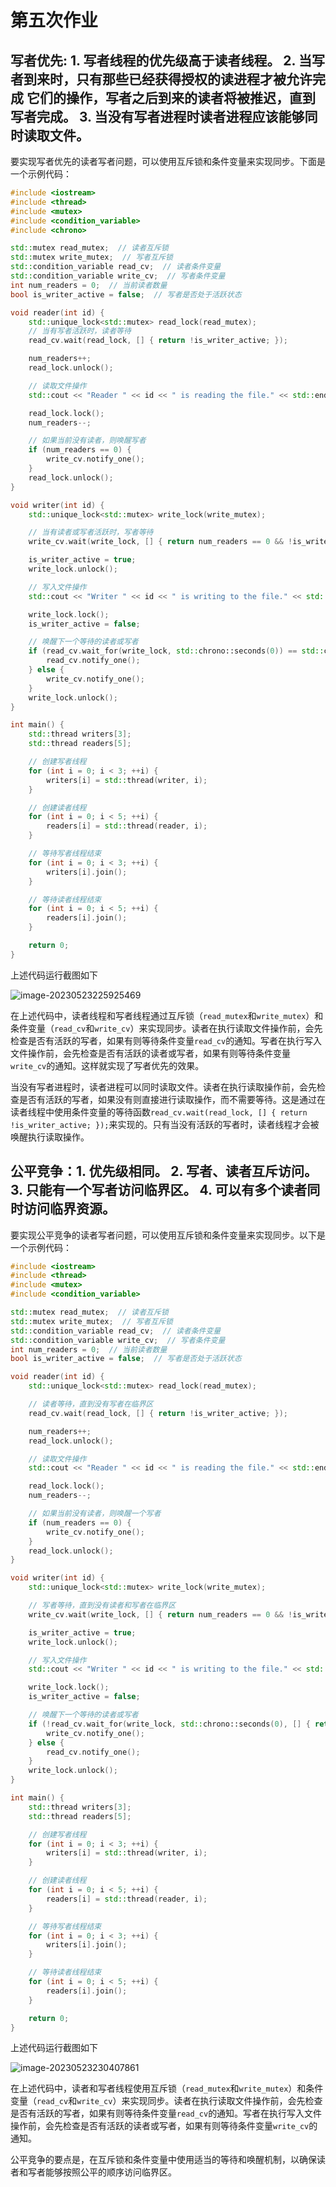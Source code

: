 # 第五次作业

## 写者优先: 1. 写者线程的优先级高于读者线程。 2. 当写者到来时，只有那些已经获得授权的读进程才被允许完成 它们的操作，写者之后到来的读者将被推迟，直到写者完成。 3. 当没有写者进程时读者进程应该能够同时读取文件。

要实现写者优先的读者写者问题，可以使用互斥锁和条件变量来实现同步。下面是一个示例代码：

```cpp
#include <iostream>
#include <thread>
#include <mutex>
#include <condition_variable>
#include <chrono>

std::mutex read_mutex;  // 读者互斥锁
std::mutex write_mutex;  // 写者互斥锁
std::condition_variable read_cv;  // 读者条件变量
std::condition_variable write_cv;  // 写者条件变量
int num_readers = 0;  // 当前读者数量
bool is_writer_active = false;  // 写者是否处于活跃状态

void reader(int id) {
    std::unique_lock<std::mutex> read_lock(read_mutex);
    // 当有写者活跃时，读者等待
    read_cv.wait(read_lock, [] { return !is_writer_active; });

    num_readers++;
    read_lock.unlock();

    // 读取文件操作
    std::cout << "Reader " << id << " is reading the file." << std::endl;

    read_lock.lock();
    num_readers--;

    // 如果当前没有读者，则唤醒写者
    if (num_readers == 0) {
        write_cv.notify_one();
    }
    read_lock.unlock();
}

void writer(int id) {
    std::unique_lock<std::mutex> write_lock(write_mutex);

    // 当有读者或写者活跃时，写者等待
    write_cv.wait(write_lock, [] { return num_readers == 0 && !is_writer_active; });

    is_writer_active = true;
    write_lock.unlock();

    // 写入文件操作
    std::cout << "Writer " << id << " is writing to the file." << std::endl;

    write_lock.lock();
    is_writer_active = false;

    // 唤醒下一个等待的读者或写者
    if (read_cv.wait_for(write_lock, std::chrono::seconds(0)) == std::cv_status::no_timeout) {
        read_cv.notify_one();
    } else {
        write_cv.notify_one();
    }
    write_lock.unlock();
}

int main() {
    std::thread writers[3];
    std::thread readers[5];

    // 创建写者线程
    for (int i = 0; i < 3; ++i) {
        writers[i] = std::thread(writer, i);
    }

    // 创建读者线程
    for (int i = 0; i < 5; ++i) {
        readers[i] = std::thread(reader, i);
    }

    // 等待写者线程结束
    for (int i = 0; i < 3; ++i) {
        writers[i].join();
    }

    // 等待读者线程结束
    for (int i = 0; i < 5; ++i) {
        readers[i].join();
    }

    return 0;
}
```

上述代码运行截图如下

![image-20230523225925469](第五次作业.assets/image-20230523225925469.png)

在上述代码中，读者线程和写者线程通过互斥锁（`read_mutex`和`write_mutex`）和条件变量（`read_cv`和`write_cv`）来实现同步。读者在执行读取文件操作前，会先检查是否有活跃的写者，如果有则等待条件变量`read_cv`的通知。写者在执行写入文件操作前，会先检查是否有活跃的读者或写者，如果有则等待条件变量`write_cv`的通知。这样就实现了写者优先的效果。

当没有写者进程时，读者进程可以同时读取文件。读者在执行读取操作前，会先检查是否有活跃的写者，如果没有则直接进行读取操作，而不需要等待。这是通过在读者线程中使用条件变量的等待函数`read_cv.wait(read_lock, [] { return !is_writer_active; });`来实现的。只有当没有活跃的写者时，读者线程才会被唤醒执行读取操作。

## 公平竞争：1. 优先级相同。 2. 写者、读者互斥访问。 3. 只能有一个写者访问临界区。 4. 可以有多个读者同时访问临界资源。

要实现公平竞争的读者写者问题，可以使用互斥锁和条件变量来实现同步。以下是一个示例代码：

```cpp
#include <iostream>
#include <thread>
#include <mutex>
#include <condition_variable>

std::mutex read_mutex;  // 读者互斥锁
std::mutex write_mutex;  // 写者互斥锁
std::condition_variable read_cv;  // 读者条件变量
std::condition_variable write_cv;  // 写者条件变量
int num_readers = 0;  // 当前读者数量
bool is_writer_active = false;  // 写者是否处于活跃状态

void reader(int id) {
    std::unique_lock<std::mutex> read_lock(read_mutex);

    // 读者等待，直到没有写者在临界区
    read_cv.wait(read_lock, [] { return !is_writer_active; });

    num_readers++;
    read_lock.unlock();

    // 读取文件操作
    std::cout << "Reader " << id << " is reading the file." << std::endl;

    read_lock.lock();
    num_readers--;

    // 如果当前没有读者，则唤醒一个写者
    if (num_readers == 0) {
        write_cv.notify_one();
    }
    read_lock.unlock();
}

void writer(int id) {
    std::unique_lock<std::mutex> write_lock(write_mutex);

    // 写者等待，直到没有读者和写者在临界区
    write_cv.wait(write_lock, [] { return num_readers == 0 && !is_writer_active; });

    is_writer_active = true;
    write_lock.unlock();

    // 写入文件操作
    std::cout << "Writer " << id << " is writing to the file." << std::endl;

    write_lock.lock();
    is_writer_active = false;

    // 唤醒下一个等待的读者或写者
    if (!read_cv.wait_for(write_lock, std::chrono::seconds(0), [] { return num_readers == 0; })) {
        write_cv.notify_one();
    } else {
        read_cv.notify_one();
    }
    write_lock.unlock();
}

int main() {
    std::thread writers[3];
    std::thread readers[5];

    // 创建写者线程
    for (int i = 0; i < 3; ++i) {
        writers[i] = std::thread(writer, i);
    }

    // 创建读者线程
    for (int i = 0; i < 5; ++i) {
        readers[i] = std::thread(reader, i);
    }

    // 等待写者线程结束
    for (int i = 0; i < 3; ++i) {
        writers[i].join();
    }

    // 等待读者线程结束
    for (int i = 0; i < 5; ++i) {
        readers[i].join();
    }

    return 0;
}
```

上述代码运行截图如下

![image-20230523230407861](第五次作业.assets/image-20230523230407861.png)

在上述代码中，读者和写者线程使用互斥锁（`read_mutex`和`write_mutex`）和条件变量（`read_cv`和`write_cv`）来实现同步。读者在执行读取文件操作前，会先检查是否有活跃的写者，如果有则等待条件变量`read_cv`的通知。写者在执行写入文件操作前，会先检查是否有活跃的读者或写者，如果有则等待条件变量`write_cv`的通知。

公平竞争的要点是，在互斥锁和条件变量中使用适当的等待和唤醒机制，以确保读者和写者能够按照公平的顺序访问临界区。